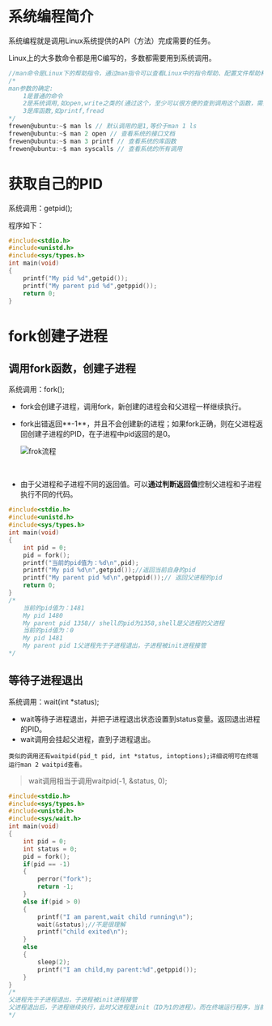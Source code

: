 # 系统编程简介

系统编程就是调用Linux系统提供的API（方法）完成需要的任务。

Linux上的大多数命令都是用C编写的，多数都需要用到系统调用。

```c
//man命令是Linux下的帮助指令，通过man指令可以查看Linux中的指令帮助、配置文件帮助和编程帮助等信息。
/*
man参数的确定:
	1是普通的命令
	2是系统调用,如open,write之类的(通过这个，至少可以很方便的查到调用这个函数，需要加什么头文件)
	3是库函数,如printf,fread
*/
frewen@ubuntu:~$ man ls // 默认调用的是1,等价于man 1 ls
frewen@ubuntu:~$ man 2 open // 查看系统的接口文档
frewen@ubuntu:~$ man 3 printf // 查看系统的库函数
frewen@ubuntu:~$ man syscalls // 查看系统的所有调用
```

# 获取自己的PID

系统调用：getpid();

程序如下：

```c
#include<stdio.h>
#include<unistd.h>
#include<sys/types.h>
int main(void)
{
  	printf("My pid %d",getpid());
  	printf("My parent pid %d",getppid());
  	return 0;
}
```

# fork创建子进程

## 调用fork函数，创建子进程

系统调用：fork();

- fork会创建子进程，调用fork，新创建的进程会和父进程一样继续执行。

- fork出错返回**-1**，并且不会创建新的进程；如果fork正确，则在父进程返回创建子进程的PID，在子进程中pid返回的是0。

  ![frok流程](C:\Users\FUZIWANG\Pictures\csdn\linux\fork.png)

  ​

- 由于父进程和子进程不同的返回值。可以**通过判断返回值**控制父进程和子进程执行不同的代码。

```c
#include<stdio.h>
#include<unistd.h>
#include<sys/types.h>
int main(void)
{
  	int pid = 0;
  	pid = fork();
  	printf("当前的pid值为：%d\n",pid);
  	printf("My pid %d\n",getpid());//返回当前自身的pid
  	printf("My parent pid %d\n",getppid());// 返回父进程的pid
  	return 0;
}
/*
	当前的pid值为：1481
	My pid 1480
	My parent pid 1358// shell的pid为1358,shell是父进程的父进程
	当前的pid值为：0
	My pid 1481
	My parent pid 1父进程先于子进程退出，子进程被init进程接管
*/
```

## 等待子进程退出

系统调用：wait(int *status);

- wait等待子进程退出，并把子进程退出状态设置到status变量。返回退出进程的PID。
- wait调用会挂起父进程，直到子进程退出。

`类似的调用还有waitpid(pid_t pid, int *status, intoptions);详细说明可在终端运行man 2 waitpid查看。`

> wait调用相当于调用waitpid(-1, &status, 0);

```c
#include<stdio.h>
#include<sys/types.h>
#include<unistd.h>
#include<sys/wait.h>
int main(void)
{
  	int pid = 0;
  	int status = 0;
  	pid = fork();
  	if(pid == -1)
    {
      	perror("fork");
		return -1;	
	}
  	else if(pid > 0)
    {
  		printf("I am parent,wait child running\n");
      	wait(&status);//不是很理解
      	printf("child exited\n");
	}
  	else
    {
  		sleep(2);
		printf("I am child,my parent:%d",getppid());
	}
}
/*
父进程先于子进程退出，子进程被init进程接管
父进程退出后，子进程继续执行，此时父进程是init（ID为1的进程）。而在终端运行程序，当前shell是父进程的父进程，但是由于父进程的提前退出，导致子进程被init进程接管。(shell也就不再管理)
*/
```

